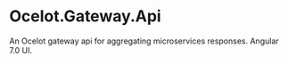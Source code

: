 # Ocelot.Gateway.Api
An Ocelot gateway api for aggregating microservices responses. Angular 7.0 UI.
